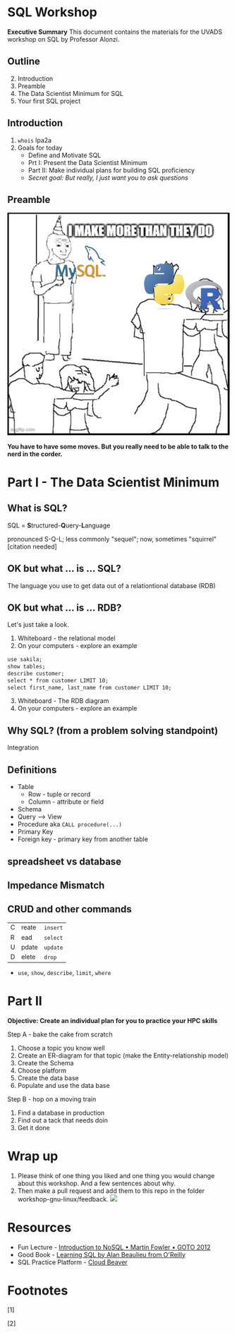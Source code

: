 # SQL Workshop
**Executive Summary** This document contains the materials for the UVADS workshop on SQL by Professor Alonzi. 

## Outline
2. Introduction
3. Preamble
4. The Data Scientist Minimum for SQL
5. Your first SQL project


## Introduction
1. `whois` lpa2a
2. Goals for today
    * Define and Motivate SQL
    * Prt I: Present the Data Scientist Minimum
    * Part II: Make individual plans for building SQL proficiency
    * _Secret goal: But really, I just want you to ask questions_


## Preamble
![](sql-meme.png)

**You have to have some moves. But you really need to be able to talk to the nerd in the corder.**

# Part I - The Data Scientist Minimum
## What is SQL?
SQL = **S**tructured-**Q**uery-**L**anguage

pronounced S-Q-L; less commonly "sequel"; now, sometimes "squirrel" [citation needed]

## OK but what ... **is** ... SQL?

The language you use to get data out of a relationtional database (RDB)

## OK but what ... **is** ... RDB?

Let's just take a look.
1. Whiteboard - the relational model
2. On your computers - explore an example

```
use sakila;
show tables;
describe customer;
select * from customer LIMIT 10;
select first_name, last_name from customer LIMIT 10;
```

3. Whiteboard - The RDB diagram
4. On your computers - explore an example


## Why SQL? (from a problem solving standpoint)
Integration

## Definitions
* Table
    * Row - tuple or record
    * Column - attribute or field
* Schema
* Query --> View
* Procedure aka `CALL procedure(...)`
* Primary Key
* Foreign key - primary key from another table

## spreadsheet vs database

## Impedance Mismatch

## CRUD and other commands

| | | |
|-|-|-|
|C|reate|`insert`|
|R|ead|`select`|
|U|pdate|`update`|
|D|elete|`drop`|

* `use`, `show`, `describe`, `limit`, `where`


# Part II
**Objective: Create an individual plan for you to practice your HPC skills**

Step A - bake the cake from scratch
1. Choose a topic you know well
2. Create an ER-diagram for that topic (make the Entity-relationship model)
3. Create the Schema
4. Choose platform
5. Create the data base
6. Populate and use the data base

Step B - hop on a moving train
1. Find a database in production
2. Find out a tack that needs doin
3. Get it done

# Wrap up
1. Please think of one thing you liked and one thing you would change about this workshop. And a few sentences about why.
2. Then make a pull request and add them to this repo in the folder workshop-gnu-linux/feedback.
![](../workshop-gnu-linux/swanson-please.png)

# Resources
* Fun Lecture - [Introduction to NoSQL • Martin Fowler • GOTO 2012](https://youtu.be/qI_g07C_Q5I?si=pEkFdkTYquHfcv85)
* Good Book - [Learning SQL by Alan Beaulieu from O'Reilly](https://search.lib.virginia.edu/sources/uva_library/items/u11457927)
* SQL Practice Platform - [Cloud Beaver](https://demo.cloudbeaver.io)

# Footnotes
[1] 

[2] 
